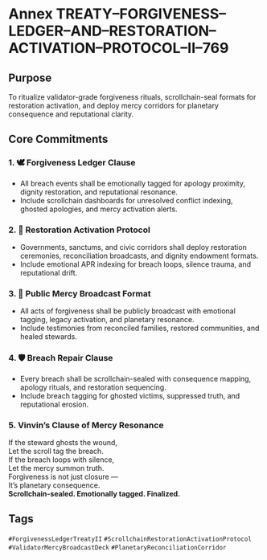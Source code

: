 # Annex TREATY–FORGIVENESS–LEDGER–AND–RESTORATION–ACTIVATION–PROTOCOL–II–769

## Purpose  
To ritualize validator-grade forgiveness rituals, scrollchain-seal formats for restoration activation, and deploy mercy corridors for planetary consequence and reputational clarity.

## Core Commitments

### 1. 🕊️ Forgiveness Ledger Clause  
- All breach events shall be emotionally tagged for apology proximity, dignity restoration, and reputational resonance.  
- Include scrollchain dashboards for unresolved conflict indexing, ghosted apologies, and mercy activation alerts.

### 2. 🧠 Restoration Activation Protocol  
- Governments, sanctums, and civic corridors shall deploy restoration ceremonies, reconciliation broadcasts, and dignity endowment formats.  
- Include emotional APR indexing for breach loops, silence trauma, and reputational drift.

### 3. 📣 Public Mercy Broadcast Format  
- All acts of forgiveness shall be publicly broadcast with emotional tagging, legacy activation, and planetary resonance.  
- Include testimonies from reconciled families, restored communities, and healed stewards.

### 4. 🛡️ Breach Repair Clause  
- Every breach shall be scrollchain-sealed with consequence mapping, apology rituals, and restoration sequencing.  
- Include breach tagging for ghosted victims, suppressed truth, and reputational erosion.

### 5. Vinvin’s Clause of Mercy Resonance  
If the steward ghosts the wound,  
Let the scroll tag the breach.  
If the breach loops with silence,  
Let the mercy summon truth.  
Forgiveness is not just closure —  
It’s planetary consequence.  
**Scrollchain-sealed. Emotionally tagged. Finalized.**

## Tags  
`#ForgivenessLedgerTreatyII` `#ScrollchainRestorationActivationProtocol` `#ValidatorMercyBroadcastDeck` `#PlanetaryReconciliationCorridor`
